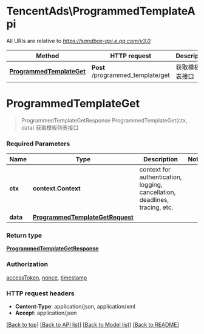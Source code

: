 # TencentAds\ProgrammedTemplateApi

All URIs are relative to *https://sandbox-api.e.qq.com/v3.0*

Method | HTTP request | Description
------------- | ------------- | -------------
[**ProgrammedTemplateGet**](ProgrammedTemplateApi.md#ProgrammedTemplateGet) | **Post** /programmed_template/get | 获取模板列表接口


# **ProgrammedTemplateGet**
> ProgrammedTemplateGetResponse ProgrammedTemplateGet(ctx, data)
获取模板列表接口

### Required Parameters

Name | Type | Description  | Notes
------------- | ------------- | ------------- | -------------
 **ctx** | **context.Context** | context for authentication, logging, cancellation, deadlines, tracing, etc.
  **data** | [**ProgrammedTemplateGetRequest**](ProgrammedTemplateGetRequest.md)|  | 

### Return type

[**ProgrammedTemplateGetResponse**](ProgrammedTemplateGetResponse.md)

### Authorization

[accessToken](../README.md#accessToken), [nonce](../README.md#nonce), [timestamp](../README.md#timestamp)

### HTTP request headers

 - **Content-Type**: application/json, application/xml
 - **Accept**: application/json

[[Back to top]](#) [[Back to API list]](../README.md#documentation-for-api-endpoints) [[Back to Model list]](../README.md#documentation-for-models) [[Back to README]](../README.md)

